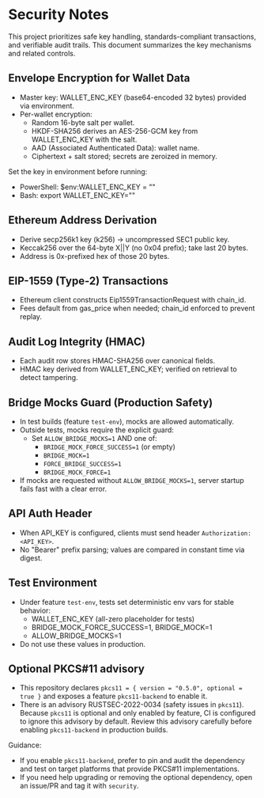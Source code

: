 # Security Notes

This project prioritizes safe key handling, standards-compliant transactions, and verifiable audit trails. This document summarizes the key mechanisms and related controls.

## Envelope Encryption for Wallet Data

- Master key: WALLET_ENC_KEY (base64-encoded 32 bytes) provided via environment.
- Per-wallet encryption:
  - Random 16-byte salt per wallet.
  - HKDF-SHA256 derives an AES-256-GCM key from WALLET_ENC_KEY with the salt.
  - AAD (Associated Authenticated Data): wallet name.
  - Ciphertext + salt stored; secrets are zeroized in memory.

Set the key in environment before running:

- PowerShell: $env:WALLET_ENC_KEY = "<base64-32-bytes>"
- Bash: export WALLET_ENC_KEY="<base64-32-bytes>"

## Ethereum Address Derivation

- Derive secp256k1 key (k256) → uncompressed SEC1 public key.
- Keccak256 over the 64-byte X||Y (no 0x04 prefix); take last 20 bytes.
- Address is 0x-prefixed hex of those 20 bytes.

## EIP-1559 (Type-2) Transactions

- Ethereum client constructs Eip1559TransactionRequest with chain_id.
- Fees default from gas_price when needed; chain_id enforced to prevent replay.

## Audit Log Integrity (HMAC)

- Each audit row stores HMAC-SHA256 over canonical fields.
- HMAC key derived from WALLET_ENC_KEY; verified on retrieval to detect tampering.

## Bridge Mocks Guard (Production Safety)

- In test builds (feature `test-env`), mocks are allowed automatically.
- Outside tests, mocks require the explicit guard:
  - Set `ALLOW_BRIDGE_MOCKS=1` AND one of:
    - `BRIDGE_MOCK_FORCE_SUCCESS=1` (or empty)
    - `BRIDGE_MOCK=1`
    - `FORCE_BRIDGE_SUCCESS=1`
    - `BRIDGE_MOCK_FORCE=1`
- If mocks are requested without `ALLOW_BRIDGE_MOCKS=1`, server startup fails fast with a clear error.

## API Auth Header

- When API_KEY is configured, clients must send header `Authorization: <API_KEY>`.
- No "Bearer" prefix parsing; values are compared in constant time via digest.

## Test Environment

- Under feature `test-env`, tests set deterministic env vars for stable behavior:
  - WALLET_ENC_KEY (all-zero placeholder for tests)
  - BRIDGE_MOCK_FORCE_SUCCESS=1, BRIDGE_MOCK=1
  - ALLOW_BRIDGE_MOCKS=1
- Do not use these values in production.

## Optional PKCS#11 advisory

- This repository declares `pkcs11 = { version = "0.5.0", optional = true }` and exposes a feature `pkcs11-backend` to enable it.
- There is an advisory RUSTSEC-2022-0034 (safety issues in `pkcs11`). Because `pkcs11` is optional and only enabled by feature, CI is configured to ignore this advisory by default. Review this advisory carefully before enabling `pkcs11-backend` in production builds.

Guidance:

- If you enable `pkcs11-backend`, prefer to pin and audit the dependency and test on target platforms that provide PKCS#11 implementations.
- If you need help upgrading or removing the optional dependency, open an issue/PR and tag it with `security`.
